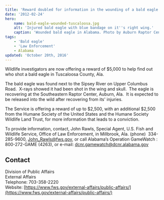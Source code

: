 ```yaml
---
title: 'Reward doubled for information in the wounding of a bald eagle in Alabama -- $5,000 to help find the culprit'
date: '2012-02-24'
hero:
    name: bald-eagle-wounded-tuscaloosa.jpg
    alt: 'Injured bald eagle with blue bandage on it''s right wing.'
    caption: 'Wounded bald eagle in Alabama. Photo by Auburn Raptor Center.'
tags:
    - 'Bald eagle'
    - 'Law Enforcement'
    - Alabama
updated: 'October 20th, 2016'
---
```


Wildlife investigators are now offering a reward of $5,000 to help find out who shot a bald eagle in Tuscaloosa County, Ala.

The bald eagle was found next to the Sipsey River on Upper Columbus Road.  X-rays showed it had been shot in the wing and skull.  The eagle is recovering at the Southeastern Raptor Center, Auburn, Ala.  It is expected to be released into the wild after recovering from its' injuries. 

The Service is offering a reward of up to $2,500, with an additional $2,500 from the Humane Society of the United States and the Humane Society Wildlife Land Trust, for more information that leads to a conviction.

To provide information, contact, John Rawls, Special Agent, U.S. Fish and Wildlife Service, Office of Law Enforcement, in Millbrook, Ala. (phone)  334-285-9600, [John_Rawls@fws.gov](mailto:John_Rawls@fws.gov), or call Alabama’s Operation GameWatch : 800-272-GAME (4263), or e-mail: [dcnr.gamewatch@dcnr.alabama.gov](mailto:dcnr.gamewatch@dcnr.alabama.gov)

## Contact

Division of Public Affairs  
External Affairs  
Telephone: 703-358-2220  
Website: [https://www.fws.gov/external-affairs/public-affairs/](https://www.fws.gov/external-affairs/public-affairs/)
